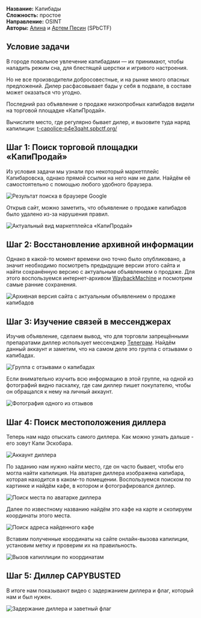 **Название:** Капибады \
**Сложность:** простое \
**Направление:** OSINT \
**Авторы:** [Алина](https://t.me/dalmatrix) и [Артем Песин](https://t.me/Dec0d3) (SPbCTF)

## Условие задачи

В городе повальное увлечение капибадами — их принимают, чтобы наладить режим сна, для блестящей шерстки и игривого настроения.

Но не все производители добросовестные, и на рынке много опасных предложений. Дилер расфасовывает бады у себя в подвале, в составе может оказаться что угодно.

Последний раз объявление о продаже низкопробных капибадов видели на торговой площадке «КапиПродай».

Вычислите место, где регулярно бывает дилер, и вызовите туда наряд капилиции: [t-capolice-p4e3qaht.spbctf.org/](https://t-capolice-p4e3qaht.spbctf.org/)

## Шаг 1: Поиск торговой площадки «КапиПродай»

Из условия задачи мы узнали про некоторый маркетплейс Капибаровска, однако прямой ссылки на него нам не дали. Найдём её самостоятельно с помощью любого удобного браузера. 

![Результат поиска в браузере Google](/screens/1_1.png)

Открыв сайт, можно заметить, что объявление о продаже капибадов было удалено из-за нарушения правил. 

![Актуальный вид маркетплейса «КапиПродай»](/screens/1_2.png)

## Шаг 2: Восстановление архивной информации

Однако в какой-то момент времени оно точно было опубликовано, а значит необходимо посмотреть предыдущие версии этого сайта и найти сохранённую версию с актуальным объявлением о продаже. Для этого воспользуемся интернет-архивом [WaybackMachine](https://web.archive.org/) и посмотрим самые ранние сохранения.

![Архивная версия сайта с актуальным объявлением о продаже капибадов](/screens/1_3.png)

## Шаг 3: Изучение связей в мессенджерах

Изучив объявление, сделаем вывод, что для торговли запрещёнными препаратами диллер использует мессенджер [Телеграм](https://web.telegram.org/a/). Найдём данный аккаунт и заметим, что на самом деле это группа с отзывами о капибадах.

![Группа с отзывами о капибадах](/screens/1_4.png)

Если внимательно изучить всю информацию в этой группе, на одной из фотографий видно пасхалку, где сам диллер пишет покупателю, чтобы он обращался к нему на личный аккаунт.

![Фотография одного из отзывов](/screens/1_5.png)

## Шаг 4: Поиск местоположения диллера

Теперь нам надо отыскать самого диллера. Как можно узнать дальше - его зовут Капи Эскобара. 

![Аккаунт диллера](/screens/1_6.png)

По заданию нам нужно найти место, где он часто бывает, чтобы его могла найти капилиция. На аватарке диллера изображена капибара, которая находится в каком-то помещении. Воспользуемся поиском по картинке и найдём кафе, в котором и фотографировался диллер.

![Поиск места по аватарке диллера](/screens/1_7.png)

Далее по известному названию найдём это кафе на карте и скопируем координаты этого места.

![Поиск адреса найденного кафе](/screens/1_8.png)

Вставим полученные координаты на сайте онлайн-вызова капилиции, установим метку и проверим их на правильность.

![Вызов капиллиции по координатам](/screens/1_9.png)

## Шаг 5: Диллер CAPYBUSTED

В итоге нам показывают видео с задержанием диллера и флаг, который нам и был нужен.

![Задержание диллера и заветный флаг](/screens/1_10.png)
